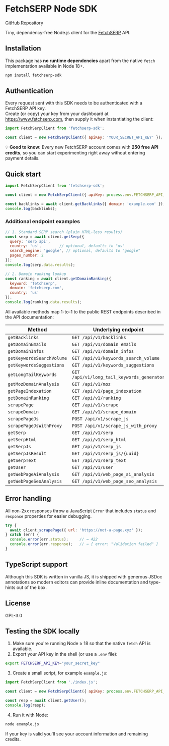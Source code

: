 # FetchSERP Node SDK

[GitHub Repository](https://github.com/fetchSERP/fetchserp-node)

Tiny, dependency-free Node.js client for the [FetchSERP](https://fetchserp.com) API.

## Installation

This package has **no runtime dependencies** apart from the native `fetch` implementation available in Node 18+.

```bash
npm install fetchserp-sdk
```

## Authentication

Every request sent with this SDK needs to be authenticated with a FetchSERP API key.  
Create (or copy) your key from your dashboard at <https://www.fetchserp.com>, then supply it when instantiating the client:

```js
import FetchSerpClient from 'fetchserp-sdk';

const client = new FetchSerpClient({ apiKey: 'YOUR_SECRET_API_KEY' });
```

💡 **Good to know:** Every new FetchSERP account comes with **250 free API credits**, so you can start experimenting right away without entering payment details.

## Quick start

```js
import FetchSerpClient from 'fetchserp-sdk';

const client = new FetchSerpClient({ apiKey: process.env.FETCHSERP_API_KEY });

const backlinks = await client.getBacklinks({ domain: 'example.com' });
console.log(backlinks);
```

### Additional endpoint examples

```js
// 1. Standard SERP search (plain HTML-less results)
const serp = await client.getSerp({
  query: 'serp api',
  country: 'us',        // optional, defaults to "us"
  search_engine: 'google', // optional, defaults to "google"
  pages_number: 2
});
console.log(serp.data.results);

// 2. Domain ranking lookup
const ranking = await client.getDomainRanking({
  keyword: 'fetchserp',
  domain: 'fetchserp.com',
  country: 'us'
});
console.log(ranking.data.results);
```

All available methods map 1-to-1 to the public REST endpoints described in the API documentation:

| Method | Underlying endpoint |
| ------ | ------------------- |
| `getBacklinks` | `GET /api/v1/backlinks` |
| `getDomainEmails` | `GET /api/v1/domain_emails` |
| `getDomainInfos` | `GET /api/v1/domain_infos` |
| `getKeywordsSearchVolume` | `GET /api/v1/keywords_search_volume` |
| `getKeywordsSuggestions` | `GET /api/v1/keywords_suggestions` |
| `getLongTailKeywords` | `GET /api/v1/long_tail_keywords_generator` |
| `getMozDomainAnalysis` | `GET /api/v1/moz` |
| `getPageIndexation` | `GET /api/v1/page_indexation` |
| `getDomainRanking` | `GET /api/v1/ranking` |
| `scrapePage` | `GET /api/v1/scrape` |
| `scrapeDomain` | `GET /api/v1/scrape_domain` |
| `scrapePageJs` | `POST /api/v1/scrape_js` |
| `scrapePageJsWithProxy` | `POST /api/v1/scrape_js_with_proxy` |
| `getSerp` | `GET /api/v1/serp` |
| `getSerpHtml` | `GET /api/v1/serp_html` |
| `getSerpJs` | `GET /api/v1/serp_js` |
| `getSerpJsResult` | `GET /api/v1/serp_js/{uuid}` |
| `getSerpText` | `GET /api/v1/serp_text` |
| `getUser` | `GET /api/v1/user` |
| `getWebPageAiAnalysis` | `GET /api/v1/web_page_ai_analysis` |
| `getWebPageSeoAnalysis` | `GET /api/v1/web_page_seo_analysis` |

## Error handling

All non-2xx responses throw a JavaScript `Error` that includes `status` and `response` properties for easier debugging.

```js
try {
  await client.scrapePage({ url: 'https://not-a-page.xyz' });
} catch (err) {
  console.error(err.status);     // → 422
  console.error(err.response);   // → { error: "Validation failed" }
}
```

## TypeScript support

Although this SDK is written in vanilla JS, it is shipped with generous JSDoc annotations so modern editors can provide inline documentation and type-hints out of the box.

## License

GPL-3.0 

## Testing the SDK locally

1. Make sure you're running Node ≥ 18 so that the native `fetch` API is available.
2. Export your API key in the shell (or use a `.env` file):

```bash
export FETCHSERP_API_KEY="your_secret_key"
```

3. Create a small script, for example `example.js`:

```js
import FetchSerpClient from './index.js';

const client = new FetchSerpClient({ apiKey: process.env.FETCHSERP_API_KEY });

const resp = await client.getUser();
console.log(resp);
```

4. Run it with Node:

```bash
node example.js
```

If your key is valid you'll see your account information and remaining credits.

